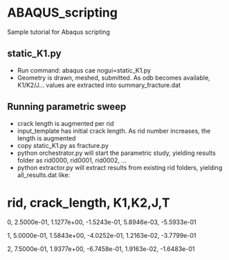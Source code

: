 # ABAQUS_scripting
Sample tutorial for Abaqus scripting

## static_K1.py
- Run command: abaqus cae nogui=static_K1.py
- Geometry is drawn, meshed, submitted. As odb becomes available, K1/K2/J... values are extracted into summary_fracture.dat

## Running parametric sweep
- crack length is augmented per rid
- input_template has initial crack length. As rid number increases, the length is augmented
- copy static_K1.py as fracture.py
- python orchestrator.py will start the parametric study, yielding results folder as rid0000, rid0001, rid0002, ...
- python extractor.py will extract results from existing rid folders, yielding all_results.dat like:

# rid, crack_length, K1,K2,J,T

0, 2.5000e-01, 1.1277e+00, -1.5243e-01, 5.8946e-03, -5.5933e-01

1, 5.0000e-01, 1.5843e+00, -4.0252e-01, 1.2163e-02, -3.7799e-01

2, 7.5000e-01, 1.9377e+00, -6.7458e-01, 1.9163e-02, -1.6483e-01
